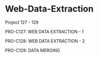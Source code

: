 # Web-Data-Extraction
Project 127 - 129

PRO-C127: WEB DATA EXTRACTION - 1

PRO-C128: WEB DATA EXTRACTION - 2

PRO-C129: DATA MERGING
